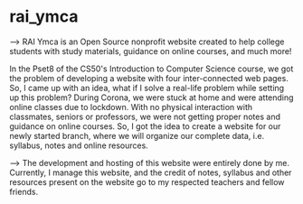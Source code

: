 # rai_ymca
--> RAI Ymca is an Open Source nonprofit website created to help college students with study materials, guidance on online courses, and much more! 

In the Pset8 of the CS50's Introduction to Computer Science course, we got the problem of developing a website with four inter-connected web pages. So, I came up with an idea, what if I solve a real-life problem while setting up this problem?
During Corona, we were stuck at home and were attending online classes due to lockdown. With no physical interaction with classmates, seniors or professors, we were not getting proper notes and guidance on online courses.
So, I got the idea to create a website for our newly started branch, where we will organize our complete data, i.e. syllabus, notes and online resources.

--> The development and hosting of this website were entirely done by me. Currently, I manage this website, and the credit of notes, syllabus and other resources present on the website go to my respected teachers and fellow friends.
